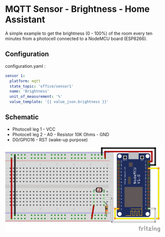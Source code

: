 # MQTT Sensor - Brightness - Home Assistant
A simple example to get the brightness (0 - 100%) of the room every ten minutes from a photocell connected to a NodeMCU board (ESP8266).

## Configuration
configuration.yaml :
```yaml
sensor 1:
  platform: mqtt
  state_topic: 'office/sensor1'
  name: 'Brightness'
  unit_of_measurement: '%'
  value_template: '{{ value_json.brightness }}'
```

## Schematic
- Photocell leg 1 - VCC
- Photocell leg 2 - A0 - Resistor 10K Ohms - GND
- D0/GPIO16 - RST (wake-up purpose)

![Schematic](Schematic.png)
